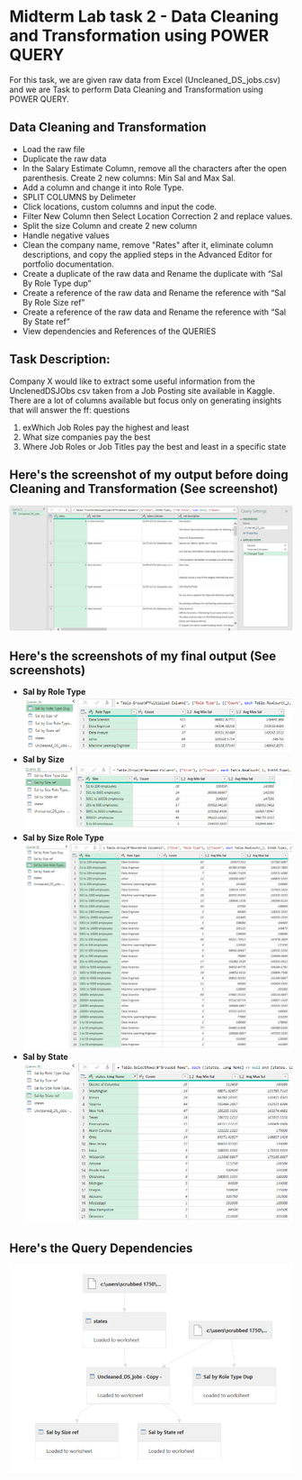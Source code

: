 # Midterm Lab task 2 - Data Cleaning and Transformation using POWER QUERY
For this task, we are given raw data from Excel (Uncleaned_DS_jobs.csv) and we are Task to perform Data Cleaning and Transformation using POWER QUERY.
## Data Cleaning and Transformation
- Load the raw file
- Duplicate the raw data
- In the Salary Estimate Column, remove all the characters after the open parenthesis. Create 2 new columns: Min Sal and Max Sal.
- Add a column and change it into Role Type.
- SPLIT COLUMNS by Delimeter
- Click locations, custom columns and input the code.
- Filter New Column then Select Location Correction 2 and replace values.
- Split the size Column and create 2 new column
- Handle negative values
- Clean the company name, remove "Rates" after it, eliminate column descriptions, and copy the applied steps in the Advanced Editor for portfolio documentation.
- Create a duplicate of the raw data and Rename the duplicate with “Sal By Role Type dup”
- Create a reference of the raw data and Rename the reference with “Sal By Role Size ref”
- Create a reference of the raw data and Rename the reference with “Sal By State ref”
- View dependencies and References of the QUERIES
## Task Description:
Company X would like to extract some useful information from the UnclenedDSJObs csv taken
from a Job Posting site available in Kaggle. There are a lot of columns available but focus only
on generating insights that will answer the ff: questions
1. exWhich Job Roles pay the highest and least
2. What size companies pay the best
3. Where Job Roles or Job Titles pay the best and least in a specific state
## Here's the screenshot of my output before doing Cleaning and Transformation (See screenshot)
![Sample Output](images/BEFORE.png)
## Here's the screenshots of my final output (See screenshots)
- **Sal by Role Type**
![Sample Output](images/Roletype.png)
- **Sal by Size**
![Sample Output](images/SIZE.png)
- **Sal by Size Role Type**
![Sample Output](images/SizeRT.png)
- **Sal by State**
![Sample Output](images/STATE.png)
## Here's the Query Dependencies
![Sample Output](images/QueryDependencies.png)
